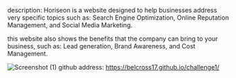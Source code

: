description:
Horiseon is a website designed to help businesses address very specific topics such as: Search Engine Optimization, Online Reputation Management, and Social Media Marketing.

this website also shows the benefits that the company can bring to your business, such as: Lead generation, Brand Awareness, and Cost Management.

![Screenshot (1)](https://user-images.githubusercontent.com/103907742/173253059-bbd4d328-16db-44df-8954-dba018807a25.png)
github address: https://belcross17.github.io/challenge1/

